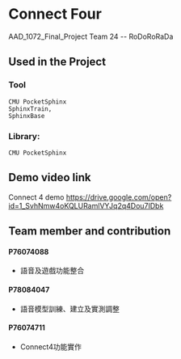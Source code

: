 # Connect Four

AAD_1072_Final_Project
Team 24 -- RoDoRoRaDa

## Used in the Project

### Tool
    CMU PocketSphinx
    SphinxTrain,
    SphinxBase

### Library:
    CMU PocketSphinx

## Demo video link 

Connect 4 demo
<https://drive.google.com/open?id=1_SvhNmw4oKQLURamlVYJq2q4Dou7IDbk>

## Team member and contribution

#### P76074088 
- 語音及遊戲功能整合

#### P78084047 
- 語音模型訓練、建立及實測調整

#### P76074711 
- Connect4功能實作
